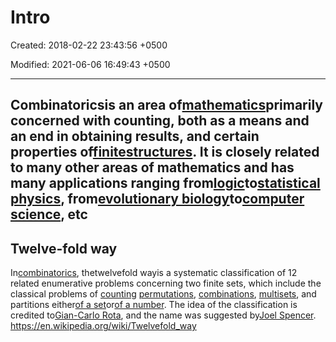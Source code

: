 # Intro

Created: 2018-02-22 23:43:56 +0500

Modified: 2021-06-06 16:49:43 +0500

---

## Combinatoricsis an area of[mathematics](https://en.wikipedia.org/wiki/Mathematics)primarily concerned with counting, both as a means and an end in obtaining results, and certain properties of[finite](https://en.wikipedia.org/wiki/Finite_set)[structures](https://en.wikipedia.org/wiki/Mathematical_structure). It is closely related to many other areas of mathematics and has many applications ranging from[logic](https://en.wikipedia.org/wiki/Logic)to[statistical physics](https://en.wikipedia.org/wiki/Statistical_physics), from[evolutionary biology](https://en.wikipedia.org/wiki/Evolutionary_biology)to[computer science](https://en.wikipedia.org/wiki/Computer_science), etc

## Twelve-fold way

In[combinatorics](https://en.wikipedia.org/wiki/Combinatorics), thetwelvefold wayis a systematic classification of 12 related enumerative problems concerning two finite sets, which include the classical problems of [counting](https://en.wikipedia.org/wiki/Counting) [permutations](https://en.wikipedia.org/wiki/Permutations), [combinations](https://en.wikipedia.org/wiki/Combinations), [multisets](https://en.wikipedia.org/wiki/Multiset), and partitions either[of a set](https://en.wikipedia.org/wiki/Partition_of_a_set)or[of a number](https://en.wikipedia.org/wiki/Partition_(number_theory)). The idea of the classification is credited to[Gian-Carlo Rota](https://en.wikipedia.org/wiki/Gian-Carlo_Rota), and the name was suggested by[Joel Spencer](https://en.wikipedia.org/wiki/Joel_Spencer).
<https://en.wikipedia.org/wiki/Twelvefold_way>
